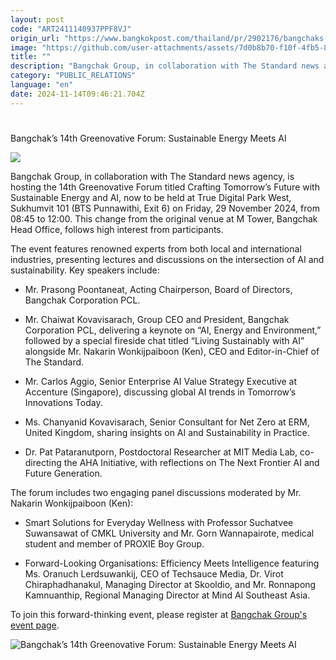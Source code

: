 ```yaml
---
layout: post
code: "ART2411140937PPF8VJ"
origin_url: "https://www.bangkokpost.com/thailand/pr/2902176/bangchaks-14th-greenovative-forum-sustainable-energy-meets-ai"
image: "https://github.com/user-attachments/assets/7d0b8b70-f10f-4fb5-8e70-1e3874a0aa20"
title: ""
description: "Bangchak Group, in collaboration with The Standard news agency, is hosting the 14th Greenovative Forum titled  Crafting Tomorrow’s Future with Sustainable Energy and AI , now to be held at True Digital Park West, Sukhumvit 101 (BTS Punnawithi, Exit 6) on Friday, 29 November 2024, from 08:45 to 12:00. This change from the original venue at M Tower, Bangchak Head Office, follows high interest from participants."
category: "PUBLIC_RELATIONS"
language: "en"
date: 2024-11-14T09:46:21.704Z
---
```


# 

Bangchak’s 14th Greenovative Forum: Sustainable Energy Meets AI

![](https://github.com/user-attachments/assets/efb0d702-8d96-49a9-92e0-9086f759fa07)

Bangchak Group, in collaboration with The Standard news agency, is hosting the 14th Greenovative Forum titled Crafting Tomorrow’s Future with Sustainable Energy and AI, now to be held at True Digital Park West, Sukhumvit 101 (BTS Punnawithi, Exit 6) on Friday, 29 November 2024, from 08:45 to 12:00. This change from the original venue at M Tower, Bangchak Head Office, follows high interest from participants. 

The event features renowned experts from both local and international industries, presenting lectures and discussions on the intersection of AI and sustainability. Key speakers include: 

*   Mr. Prasong Poontaneat, Acting Chairperson, Board of Directors, Bangchak Corporation PCL. 
    

*   Mr. Chaiwat Kovavisarach, Group CEO and President, Bangchak Corporation PCL, delivering a keynote on “AI, Energy and Environment,” followed by a special fireside chat titled “Living Sustainably with AI” alongside Mr. Nakarin Wonkijpaiboon (Ken), CEO and Editor-in-Chief of The Standard. 
    

*   Mr. Carlos Aggio, Senior Enterprise AI Value Strategy Executive at Accenture (Singapore), discussing global AI trends in Tomorrow’s Innovations Today. 
    

*   Ms. Chanyanid Kovavisarach, Senior Consultant for Net Zero at ERM, United Kingdom, sharing insights on AI and Sustainability in Practice. 
    

*   Dr. Pat Pataranutporn, Postdoctoral Researcher at MIT Media Lab, co-directing the AHA Initiative, with reflections on The Next Frontier AI and Future Generation. 
    

The forum includes two engaging panel discussions moderated by Mr. Nakarin Wonkijpaiboon (Ken): 

*   Smart Solutions for Everyday Wellness with Professor Suchatvee Suwansawat of CMKL University and Mr. Gorn Wannapairote, medical student and member of PROXIE Boy Group. 
    

*   Forward-Looking Organisations: Efficiency Meets Intelligence featuring Ms. Oranuch Lerdsuwankij, CEO of Techsauce Media, Dr. Virot Chiraphadhanakul, Managing Director at Skooldio, and Mr. Ronnapong Kamnuanthip, Regional Managing Director at Mind AI Southeast Asia. 
    

To join this forward-thinking event, please register at [Bangchak Group's event page](https://thestandard.co/bangchak-group-14th-greenovative.../). 

![Bangchak’s 14th Greenovative Forum: Sustainable Energy Meets AI](https://github.com/user-attachments/assets/58f7dcac-8013-40a5-88a1-cb6abbd73f4e)